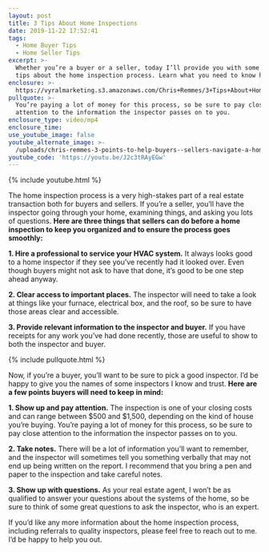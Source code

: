 ```yaml
---
layout: post
title: 3 Tips About Home Inspections
date: 2019-11-22 17:52:41
tags:
  - Home Buyer Tips
  - Home Seller Tips
excerpt: >-
  Whether you’re a buyer or a seller, today I’ll provide you with some helpful
  tips about the home inspection process. Learn what you need to know here.
enclosure: >-
  https://vyralmarketing.s3.amazonaws.com/Chris+Remmes/3+Tips+About+Home+Inspections.mp4
pullquote: >-
  You’re paying a lot of money for this process, so be sure to pay close
  attention to the information the inspector passes on to you.
enclosure_type: video/mp4
enclosure_time:
use_youtube_image: false
youtube_alternate_image: >-
  /uploads/chris-remmes-3-points-to-help-buyers--sellers-navigate-a-home-inspection-youtube.jpg
youtube_code: 'https://youtu.be/J2c3tRAyEGw'
---
```


{% include youtube.html %}

The home inspection process is a very high-stakes part of a real estate transaction both for buyers and sellers. If you’re a seller, you’ll have the inspector going through your home, examining things, and asking you lots of questions. **Here are three things that sellers can do before a home inspection to keep you organized and to ensure the process goes smoothly:**

**1\. Hire a professional to service your HVAC system.** It always looks good to a home inspector if they see you’ve recently had it looked over. Even though buyers might not ask to have that done, it’s good to be one step ahead anyway.

**2\. Clear access to important places.** The inspector will need to take a look at things like your furnace, electrical box, and the roof, so be sure to have those areas clear and accessible.

**3\. Provide relevant information to the inspector and buyer.** If you have receipts for any work you’ve had done recently, those are useful to show to both the inspector and buyer.

{% include pullquote.html %}&nbsp;

Now, if you’re a buyer, you’ll want to be sure to pick a good inspector. I’d be happy to give you the names of some inspectors I know and trust. **Here are a few points buyers will need to keep in mind:**

**1\. Show up and pay attention.** The inspection is one of your closing costs and can range between $500 and $1,500, depending on the kind of house you’re buying. You’re paying a lot of money for this process, so be sure to pay close attention to the information the inspector passes on to you.

**2\. Take notes.** There will be a lot of information you’ll want to remember, and the inspector will sometimes tell you something verbally that may not end up being written on the report. I recommend that you bring a pen and paper to the inspection and take careful notes.

**3\. Show up with questions.** As your real estate agent, I won’t be as qualified to answer your questions about the systems of the home, so be sure to think of some great questions to ask the inspector, who is an expert.

If you’d like any more information about the home inspection process, including referrals to quality inspectors, please feel free to reach out to me. I’d be happy to help you out.